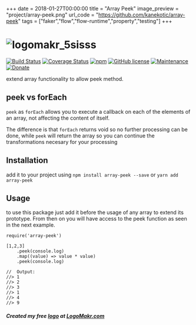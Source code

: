 +++
date = 2018-01-27T00:00:00
title = "Array Peek"
image_preview = "project/array-peek.png"
url_code = "https://github.com/kanekotic/array-peek"
tags = ["faker","flow","flow-runtime","property","testing"]
+++
# ![logomakr_5sisss](https://user-images.githubusercontent.com/3071208/46520471-66bd9300-c87c-11e8-855c-e38b28094435.png)
[![Build Status](https://travis-ci.org/kanekotic/array-peek.svg?branch=master)](https://travis-ci.org/kanekotic/array-peek)
[![Coverage Status](https://coveralls.io/repos/github/kanekotic/array-peek/badge.svg?branch=master)](https://coveralls.io/github/kanekotic/array-peek?branch=master)
[![npm](https://img.shields.io/npm/dy/array-peek.svg)](https://github.com/kanekotic/array-peek)
[![GitHub license](https://img.shields.io/github/license/kanekotic/array-peek.svg)](https://github.com/kanekotic/array-peek/blob/master/LICENSE)
[![Maintenance](https://img.shields.io/badge/Maintained%3F-yes-green.svg)](https://GitHub.com/kanekotic/array-peek/graphs/commit-activity)
[![Donate](https://img.shields.io/badge/Donate-PayPal-green.svg)](https://www.paypal.me/kanekotic/)

extend array functionality to allow peek method. 

## peek vs forEach

`peek` as `forEach` allows you to execute a callback on each of the elements of an array, not affecting the content of itself. 

The difference is that `forEach` returns void so no further processing can be done, while `peek` will return the array so you can continue the transformations necesary for your processing 

## Installation

add it to your project using `npm install array-peek --save` or `yarn add array-peek`

## Usage

to use this package just add it before the usage of any array to extend its prototype. From then on you will have access to the peek function as seen in the next example.


```
require('array-peek')

[1,2,3]
    .peek(console.log)
    .map((value) => value * value)
    .peek(console.log)
    
//  Output:
//> 1
//> 2
//> 3
//> 1
//> 4
//> 9
```

##### Created my free [logo](https://logomakr.com/5sISSS) at [LogoMakr.com](LogoMakr.com) 